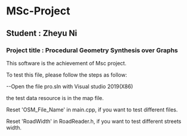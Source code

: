 # MSc-Project
## Student : Zheyu Ni

### Project title : Procedural Geometry Synthesis over Graphs

This software is the achievement of Msc project.

To test this file, please follow the steps as follow:

--Open the file pro.sln with Visual studio 2019(X86)

the test data resource is in the map file.

Reset 'OSM_File_Name' in main.cpp, if you want to test different files.

Reset 'RoadWidth' in RoadReader.h, if you want to test different streets width.
